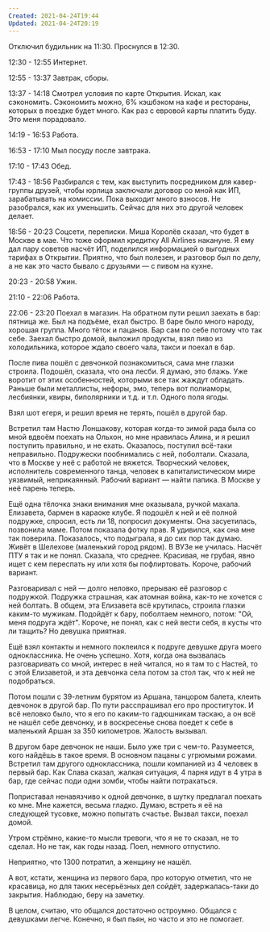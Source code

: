 ```yaml
---
Created: 2021-04-24T19:44
Updated: 2021-04-24T20:19
---
```

Отключил будильник на 11:30. Проснулся в 12:30.

12:30 - 12:55 Интернет.

12:55 - 13:37 Завтрак, сборы.

13:37 - 14:18 Смотрел условия по карте Открытия. Искал, как сэкономить. Сэкономить можно, 6% кэшбэком на кафе и рестораны, которых в поездке будет много. Как раз с евровой карты платить буду. Это меня порадовало.

14:19 - 16:53 Работа.

16:53 - 17:10 Мыл посуду после завтрака.

17:10 - 17:43 Обед.

17:43 - 18:56 Разбирался с тем, как выступить посредником для кавер-группы друзей, чтобы юрлица заключали договор со мной как ИП, зарабатывать на комиссии. Пока выходит много взносов. Не разобрался, как их уменьшить. Сейчас для них это другой человек делает.

18:56 - 20:23 Соцсети, переписки. Миша Королёв сказал, что будет в Москве в мае. Что тоже оформил кредитку All Airlines накануне. Я ему дал пару советов насчёт ИП, поделился информацией о выгодных тарифах в Открытии. Приятно, что был полезен, и разговор был по делу, а не как это часто бывало с друзьями — с пивом на кухне.

20:23 - 20:58 Ужин.

21:10 - 22:06 Работа.

22:06 - 23:20 Поехал в магазин. На обратном пути решил заехать в бар: пятница же. Был на подъёме, ехал быстро. В баре было много народу, хорошая группа. Много тёток и пацанов. Бар сам по себе потому что так себе. Заехал быстро домой, выложил продукты, взял пиво из холодильника, которое ждало своего чала, такси и поехал в бар.

После пива пошёл с девчонкой познакомиться, сама мне глазки строила. Подошёл, сказала, что она лесби. Я думаю, это блажь. Уже воротит от этих особенностей, которыми все так жаждут обладать. Раньше были металлисты, нефоры, эмо, теперь вот полиаморы, лесбиянки, квиры, биполярники и т.д. и т.п. Одного поля ягоды.

Взял шот егеря, и решил время не терять, пошёл в другой бар.

Встретил там Настю Лоншакову, которая когда-то зимой рада была со мной вдвоём поехать на Ольхон, но мне нравилась Алина, и я решил поступить правильно, и не ехать. Оказалось, поступил всё-таки неправильно. Подружески пообнимались с ней, поболтали. Сказала, что в Москве у неё с работой не вяжется. Творческий человек, исполнитель современного танца, человек в капиталистическом мире уязвимый, неприкаянный. Рабочий вариант — найти папика. В Москве у неё парень теперь.

Ещё одна тёлочка знаки внимания мне оказывала, ручкой махала. Елизавета, бармен в караоке клубе. Я подошёл к ней и её полной подружке, спросил, есть ли 18, попросил документы. Она засуетилась, позвонила маме. Потом показала фотку прав. Я удивился, как она мне так поверила. Показалось, что подыграла, я до сих пор так думаю. Живёт в Шелехове (маленький город рядом). В ВУЗе не училась. Насчёт ПТУ я так и не понял. Сказала, что среднее. Красивая, не грубая, явно ищет с кем переспать ну или хотя бы пофлиртовать. Короче, рабочий вариант.

Разговаривал с ней — долго неловко, прерываю её разговор с подружкой. Подружка страшная, как атомная война, как-то не хочется с ней болтать. В общем, эта Елизавета всё крутилась, строила глазки каким-то мужикам. Подойдёт к бару, поболтаем немного, потом: "Ой, меня подруга ждёт". Короче, не понял, как с ней вести себя, в кусты что ли тащить? Но девушка приятная.

Ещё взял контакты и немного поклеился к подруге девушке друга моего одноклассника. Не очень успешно. Хотя, когда она вызвалась разговаривать со мной, интерес в ней читался, но я там то с Настей, то с этой Елизаветой, и эта девчонка села потом за стол так, что к ней не подобраться.

Потом пошли с 39-летним бурятом из Аршана, танцором балета, клеить девчонок в другой бар. По пути расспрашивал его про проституток. И всё неловко было, что я его по каким-то гадюшникам таскаю, а он всё не нашёл себе девчонку, и в воскресенье снова поедет к себе в маленький Аршан за 350 километров. Жалость вызывал.

В другом баре девчонок не наши. Было уже три с чем-то. Разумеется, кого найдёшь в такое время. В основном пацаны с угрюмыми рожами. Встретил там другого одноклассника, пошли компанией из 4 человек в первый бар. Как Слава сказал, жалкая ситуация, 4 парня идут в 4 утра в бар, где сейчас поди одни зомби, чтобы найти потрахаться.

Поприставал ненавязчиво к одной девчонке, в шутку предлагал поехать ко мне. Мне кажется, весьма гладко. Думаю, встреть я её на следующей тусовке, можно попытать счастье. Вызвал такси, поехал домой.

Утром стрёмно, какие-то мысли тревоги, что я не то сказал, не то сделал. Но не так, как годы назад. Поел, немного отпустило.

Неприятно, что 1300 потратил, а женщину не нашёл.

А вот, кстати, женщина из первого бара, про которую отметил, что не красавица, но для таких несерьёзных дел сойдёт, задержалась-таки до закрытия. Наблюдаю, беру на заметку.

В целом, считаю, что общался достаточно остроумно. Общался с девушками легче. Конечно, я был пьян, но часто и это не помогает.